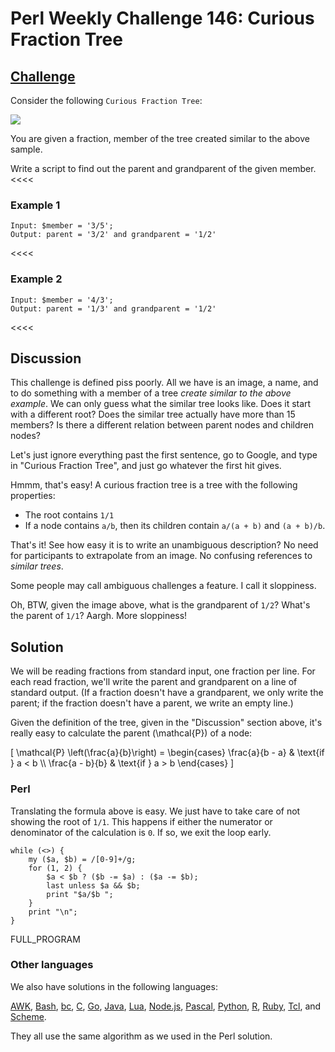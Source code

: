 # Perl Weekly Challenge 146: Curious Fraction Tree

## [Challenge][task2]
>>>>
Consider the following `Curious Fraction Tree`:

<img src = "https://theweeklychallenge.org/images/blog/wk-146.png">


You are given a fraction, member of the tree created similar to the above
sample.

Write a script to find out the parent and grandparent of the given member.
<<<<

### Example 1
>>>>
~~~~
Input: $member = '3/5';
Output: parent = '3/2' and grandparent = '1/2'
~~~~
<<<<

### Example 2
>>>>
~~~~
Input: $member = '4/3';
Output: parent = '1/3' and grandparent = '1/2'
~~~~
<<<<

[task2]: https://theweeklychallenge.org/blog/perl-weekly-challenge-146/#TASK2


## Discussion

This challenge is defined piss poorly. All we have is an image, a name,
and to do something with a member of a tree *create similar to the
above example*. We can only guess what the similar tree looks like.
Does it start with a different root? Does the similar tree actually have
more than 15 members? Is there a different relation between parent
nodes and children nodes?

Let's just ignore everything past the first sentence, go to Google,
and type in 
"Curious Fraction Tree", and just go whatever the first hit gives.

Hmmm, that's easy! A curious fraction tree is a tree with the following
properties:

* The root contains `1/1`
* If a node contains `a/b`, then its children contain `a/(a + b)` and
  `(a + b)/b`.

That's it! See how easy it is to write an unambiguous description? No
need for participants to extrapolate from an image. No confusing references
to *similar trees*.

Some people may call ambiguous challenges a feature. I call it sloppiness.


Oh, BTW, given the image above, what is the grandparent of `1/2`? What's
the parent of `1/1`? Aargh. More sloppiness!


## Solution

We will be reading fractions from standard input, one fraction per
line. For each read fraction, we'll write the parent and grandparent
on a line of standard output. (If a fraction doesn't have a grandparent,
we only write the parent; if the fraction doesn't have a parent, we
write an empty line.)

Given the definition of the tree, given in the "Discussion" section
above, it's really easy to calculate the parent \(\mathcal{P}\) of a node:

\[
    \mathcal{P} \left(\frac{a}{b}\right) = \begin{cases}
        \frac{a}{b - a} & \text{if } a < b \\\\
        \frac{a - b}{b} & \text{if } a > b
    \end{cases}
\]

### Perl

Translating the formula above is easy. We just have to take care of
not showing the root of `1/1`. This happens if either the numerator
or denominator of the calculation is `0`. If so, we exit the loop early.

~~~~
while (<>) {
    my ($a, $b) = /[0-9]+/g;
    for (1, 2) {
        $a < $b ? ($b -= $a) : ($a -= $b);
        last unless $a && $b;
        print "$a/$b ";
    }
    print "\n";
}
~~~~

FULL_PROGRAM

### Other languages

We also have solutions in the following languages:

[AWK](#github),
[Bash](#github),
[bc](#github),
[C](#github),
[Go](#github),
[Java](#github),
[Lua](#github),
[Node.js](#github),
[Pascal](#github),
[Python](#github),
[R](#github),
[Ruby](#github),
[Tcl](#github), and
[Scheme](#github).

They all use the same algorithm as we used in the Perl solution.

